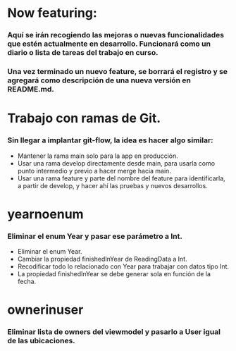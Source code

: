 # Now featuring:

### Aquí se irán recogiendo las mejoras o nuevas funcionalidades que estén actualmente en desarrollo. Funcionará como un diario o lista de tareas del trabajo en curso.

### Una vez terminado un nuevo feature, se borrará el registro y se agregará como descripción de una nueva versión en README.md.

#

# Trabajo con ramas de Git.

### Sin llegar a implantar git-flow, la idea es hacer algo similar:

* Mantener la rama main solo para la app en producción.
* Usar una rama develop directamente desde main, para usarla como punto intermedio y previo a hacer merge hacia main.
* Usar una rama feature y parte del nombre del feature para identificarla, a partir de develop, y hacer ahí las pruebas y nuevos desarrollos.

#

# yearnoenum

### Eliminar el enum Year y pasar ese parámetro a Int.

* Eliminar el enum Year.
* Cambiar la propiedad finishedInYear de ReadingData a Int.
* Recodificar todo lo relacionado con Year para trabajar con datos tipo Int.
* La propiedad finishedInYear se debe generar sola en función de la fecha.

# ownerinuser

### Eliminar lista de owners del viewmodel y pasarlo a User igual de las ubicaciones.
